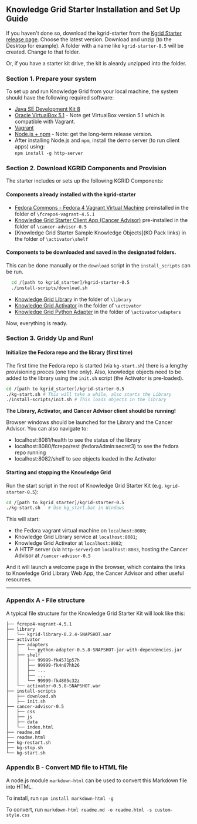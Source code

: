 ## Knowledge Grid Starter Installation and Set Up Guide


If you haven't done so, download the kgrid-starter from the [Kgrid Starter release page](https://github.com/kgrid/kgrid-starter/releases). Choose the latest version. Download and unzip (to the Desktop for example). A folder with a name like `kgrid-starter-0.5` will be created. Change to that folder.

Or, if you have a starter kit drive, the kit is aleardy unzipped into the folder.

### Section 1. Prepare your system

To set up and run Knowledge Grid from your local machine, the system should have the following required software:

- [Java SE Development Kit 8](http://www.oracle.com/technetwork/pt/java/javase/downloads/jdk8-downloads-2133151.html)
- [Oracle VirtualBox 5.1](https://www.virtualbox.org/wiki/Download_Old_Builds_5_1) - Note get VirtualBox version 5.1 which is compatible with Vagrant.
- [Vagrant](https://www.vagrantup.com/downloads.html)
- [Node.js + npm](https://www.npmjs.com/get-npm) - Note: get the long-term release version.
- After installing Node.js and `npm`, install the demo server (to run client apps) using:  
  `npm install -g http-server`


### Section 2. Download KGRID Components and Provision

The starter includes or sets up the following KGRID Components:

#### Components already installed with the kgrid-starter

- [Fedora Commons - Fedora 4 Vagrant Virtual Machine](https://github.com/kgrid/fcrepo4-vagrant/releases) preinstalled in the folder of `\fcrepo4-vagrant-4.5.1`
- [Knowledge Grid Starter Client App (Cancer Advisor)](https://github.com/kgrid/cancer-advisor/releases) pre-installed in the folder of `\cancer-advisor-0.5`
- [Knowledge Grid Starter Sample Knowledge Objects](KO Pack links) in the folder of `\activator\shelf`

#### Components to be downloaded and saved in the designated folders.
This can be done manually or the `download` script in the `install_scripts` can be run.

```bash
  cd /[path to kgrid_starter]/kgrid-starter-0.5
  ./install-scripts/download.sh
```

- [Knowledge Grid Library](https://github.com/kgrid/kgrid-library/releases) in the folder of `\library`
- [Knowledge Grid Activator](https://github.com/kgrid/kgrid-activator/releases) in the folder of `\activator`
- [Knowledge Grid Python Adapter](https://github.com/kgrid/python-adapter/releases) in the folder of `\activator\adapters`

Now, everything is ready.


### Section 3. Griddy Up and Run!

#### Initialize the Fedora repo and the library (first time)

The first time the Fedora repo is started (via `kg-start.sh`) there is a lengthy provisioning proces (one time only). Also, knowledge objects need to be added to the library using the `init.sh` script (the Activator is pre-loaded).

```bash
cd /[path to kgrid_starter]/kgrid-starter-0.5
./kg-start.sh # This will take a while, also starts the Library  
./install-scripts/init.sh # This loads objects in the library
```

__The Library, Activator, and Cancer Advisor client should be running!__

Browser windows should be launched for the Library and the Cancer Advisor. You can also navigate to:

- localhost:8081/health to see the status of the library
- localhost:8080/fcrepo/rest (fedoraAdmin:secret3) to see the fedora repo running
- localhost:8082/shelf to see objects loaded in the Activator


#### Starting and stopping the Knowledge Grid

Run the start script in the root of Knowledge Grid Starter Kit (e.g. `kgrid-starter-0.5`):

  ```bash
  cd /[path to kgrid_starter]/kgrid-starter-0.5
  ./kg-start.sh   # Use kg_start.bat in Windows
  ```

  This will start:

  - the Fedora vagrant virtual machine on `localhost:8080`;
  - Knowledge Grid Library service at `localhost:8081`;
  - Knowledge Grid Activator at `localhost:8082`;
  - A HTTP server (via `http-server`) on `localhost:8083`, hosting the Cancer Advisor at `/cancer-advisor-0.5`

And it will launch a welcome page in the browser, which contains the links to Knowledge Grid Library Web App, the Cancer Advisor and other useful resources.


---

### Appendix A - File structure
A typical file structure for the Knowledge Grid Starter Kit will look like this:

```
├── fcrepo4-vagrant-4.5.1
├── library
│   └── kgrid-library-0.2.4-SNAPSHOT.war
├── activator
│   ├── adapters
│   │   └── python-adapter-0.5.8-SNAPSHOT-jar-with-dependencies.jar
│   ├── shelf
│   │   ├── 99999-fk4571p57h
│   │   ├── 99999-fk4n87hh26
│   │   ├── ...
│   │   ├── ...
│   │   └── 99999-fk4805c32z
│   └── activator-0.5.8-SNAPSHOT.war
├── install-scripts
│   ├── download.sh
│   ├── init.sh
├── cancer-advisor-0.5
│   ├── css
│   ├── js
│   ├── data
│   └── index.html
├── readme.md
├── readme.html
├── kg-restart.sh
├── kg-stop.sh
└── kg-start.sh
```


### Appendix B - Convert MD file to HTML file

A node.js module `markdown-html` can be used to convert this Markdown file into HTML.

To install, run `npm install markdown-html -g`

To convert, run `markdown-html readme.md -o readme.html -s custom-style.css`
